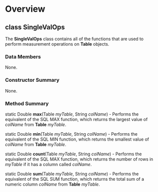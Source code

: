 # Overview #

## **class SingleValOps** ##

The **SingleValOps** class contains all of the functions that are used to perform measurement operations on **Table** objects.

### Data Members ###

None.

### Constructor Summary ###

None.

### Method Summary ###

static Double **max**(Table _myTable_, String _colName_) - Performs the equivalent of the SQL MAX function, which returns the largest value of _colName_ from **Table** _myTable_.

static Double **min**(Table _myTable_, String _colName_) - Performs the equivalent of the SQL MIN function, which returns the smallest value of _colName_ from **Table** _myTable_.

static Double **count**(Table _myTable_, String _colName_) - Performs the equivalent of the SQL MAX function, which returns the number of rows in _myTable_ if it has a column called _colName_.

static Double **sum**(Table _myTable_, String _colName_) - Performs the equivalent of the SQL SUM function, which returns the total sum of a numeric column _colName_ from **Table** _myTable_.